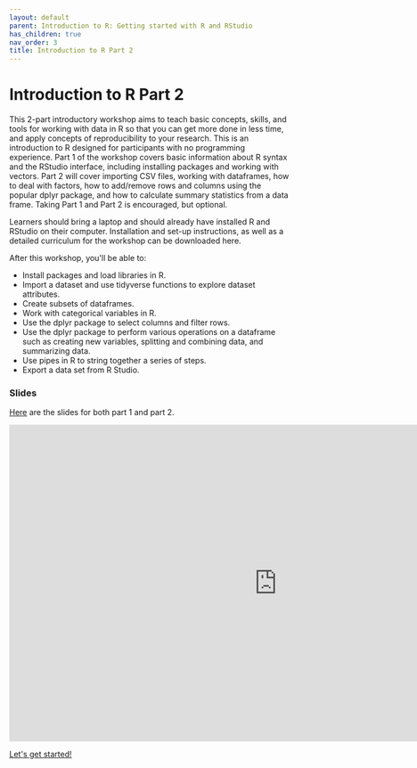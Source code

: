 ```yaml
---
layout: default
parent: Introduction to R: Getting started with R and RStudio
has_children: true
nav_order: 3
title: Introduction to R Part 2
---
```


# Introduction to R Part 2 

This 2-part introductory workshop aims to teach basic concepts, skills, and tools for working with data in R so that you can get more done in less time, and apply concepts of reproducibility to your research. This is an introduction to R designed for participants with no programming experience. Part 1 of the workshop covers basic information about R syntax and the RStudio interface, including installing packages and working with vectors. Part 2 will cover importing CSV files, working with dataframes, how to deal with factors, how to add/remove rows and columns using the popular dplyr package, and how to calculate summary statistics from a data frame. Taking Part 1 and Part 2 is encouraged, but optional.

Learners should bring a laptop and should already have installed R and RStudio on their computer. Installation and set-up instructions, as well as a detailed curriculum for the workshop can be downloaded here.

After this workshop, you'll be able to:

* Install packages and load libraries in R.
* Import a dataset and use tidyverse functions to explore dataset attributes.
* Create subsets of dataframes.
* Work with categorical variables in R.
* Use the dplyr package to select columns and filter rows.
* Use the dplyr package to perform various operations on a dataframe such as creating new variables, splitting and combining data, and summarizing data.
* Use pipes in R to string together a series of steps.
* Export a data set from R Studio.

### Slides

[Here](https://docs.google.com/presentation/d/1TO7pGCKwtjwFAqGLpxIAb-GBRs0dEnlnJhoAFTRkdaY/edit?usp=sharing) are the slides for both part 1 and part 2.

<iframe src="https://docs.google.com/presentation/d/e/2PACX-1vTtce_WhgJuaF3PX5Zo3YrR7rUS25rpbBIWW0cZjo39Zn5Bk7qmMpOultF2EXTxcrT4JcFqiDtKdNdG/embed?start=false&loop=false&delayms=60000" frameborder="0" width="960" height="569" allowfullscreen="true" mozallowfullscreen="true" webkitallowfullscreen="true"></iframe>


[Let's get started!]()
